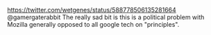 https://twitter.com/wetgenes/status/588778506135281664 @gamergaterabbit The really sad bit is this is a political problem with Mozilla  generally opposed to all google tech on "principles".